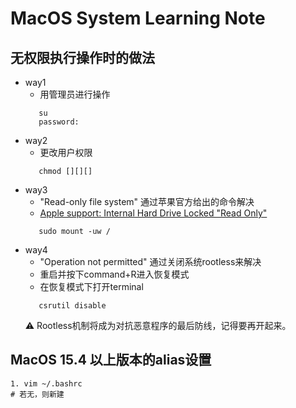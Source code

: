 # MacOS System Learning Note
## 无权限执行操作时的做法
   * way1
      + 用管理员进行操作
      ```vim
         su
         password:
      ```
   * way2
      + 更改用户权限
      ```vim   
         chmod [][][]
      ```
   * way3
      + "Read-only file system" 通过苹果官方给出的命令解决
      + [Apple support: Internal Hard Drive Locked "Read Only"](https://discussions.apple.com/thread/4193178)
     ```vim
        sudo mount -uw /
     ```
   * way4
      + "Operation not permitted" 通过关闭系统rootless来解决
      + 重启并按下command+R进入恢复模式
      + 在恢复模式下打开terminal
      ```vim
         csrutil disable
      ```
      ⚠️ Rootless机制将成为对抗恶意程序的最后防线，记得要再开起来。
## MacOS 15.4 以上版本的alias设置
   ```vim
   1. vim ~/.bashrc
   # 若无，则新建
   ```
   
